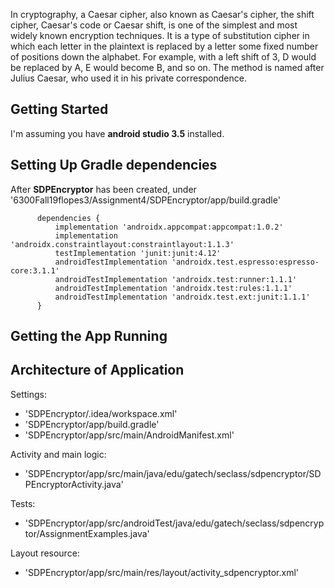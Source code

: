In cryptography, a Caesar cipher, also known as Caesar's cipher, the shift cipher, Caesar's code or Caesar shift, is one of the simplest and most widely known encryption techniques. It is a type of substitution cipher in which each letter in the plaintext is replaced by a letter some fixed number of positions down the alphabet. For example, with a left shift of 3, D would be replaced by A, E would become B, and so on. The method is named after Julius Caesar, who used it in his private correspondence.

Getting Started
----------------

I'm assuming you have **android studio 3.5** installed.

Setting Up Gradle dependencies
-------------------------------

After **SDPEncryptor** has been created, under '6300Fall19flopes3/Assignment4/SDPEncryptor/app/build.gradle'

          dependencies {
              implementation 'androidx.appcompat:appcompat:1.0.2'
              implementation 'androidx.constraintlayout:constraintlayout:1.1.3'
              testImplementation 'junit:junit:4.12'
              androidTestImplementation 'androidx.test.espresso:espresso-core:3.1.1'
              androidTestImplementation 'androidx.test:runner:1.1.1'
              androidTestImplementation 'androidx.test:rules:1.1.1'
              androidTestImplementation 'androidx.test.ext:junit:1.1.1'
          }


Getting the App Running
-----------------------


Architecture of Application
---------------------------

Settings:
 - 'SDPEncryptor/.idea/workspace.xml'
 - 'SDPEncryptor/app/build.gradle'
 - 'SDPEncryptor/app/src/main/AndroidManifest.xml'

Activity and main logic:
 - 'SDPEncryptor/app/src/main/java/edu/gatech/seclass/sdpencryptor/SDPEncryptorActivity.java'

Tests:
 - 'SDPEncryptor/app/src/androidTest/java/edu/gatech/seclass/sdpencryptor/AssignmentExamples.java'

Layout resource:
 - 'SDPEncryptor/app/src/main/res/layout/activity_sdpencryptor.xml'
